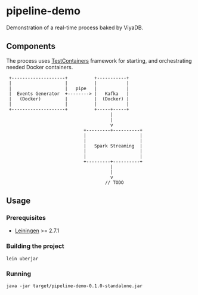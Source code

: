 pipeline-demo
==============

Demonstration of a real-time process baked by ViyaDB.

## Components

The process uses [TestContainers](https://www.testcontainers.org) framework for starting, and orchestrating needed Docker containers.


     +--------------------+          +-----------+
     |                    |          |           |
     |                    |   pipe   |           |
     |  Events Generator  +--------> |   Kafka   |
     |   (Docker)         |          |  (Docker) |
     |                    |          |           |
     +--------------------+          +-----+-----+
                                           |
                                           |
                                           v
                                 +---------+----------+
                                 |                    |
                                 |                    |
                                 |   Spark Streaming  |
                                 |                    |
                                 |                    |
                                 +---------+----------+
                                           |
                                           |
                                           v
                                         // TODO


## Usage

### Prerequisites

 * [Leiningen](http://leiningen.org) >= 2.7.1

### Building the project

    lein uberjar

### Running

    java -jar target/pipeline-demo-0.1.0-standalone.jar
